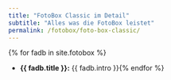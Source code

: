 ```yaml
---
title: "FotoBox Classic im Detail"
subtitle: "Alles was die FotoBox leistet"
permalink: /fotobox/foto-box-classic/
---
```

{% for fadb in site.fotobox %}
  * **{{ fadb.title }}:** {{ fadb.intro }}{% endfor %}

